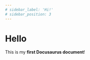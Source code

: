 ```yaml
---
# sidebar_label: 'Hi!'
# sidebar_position: 3
---
```


# Hello

This is my **first Docusaurus document**!
